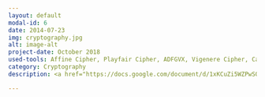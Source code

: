 ```yaml
---
layout: default
modal-id: 6
date: 2014-07-23
img: cryptography.jpg
alt: image-alt
project-date: October 2018
used-tools: Affine Cipher, Playfair Cipher, ADFGVX, Vigenere Cipher, Caesar Cipher, Statistical CryptoAnalysis, Enigma, 2 Viola, CrypTool 1.4.41
category: Cryptography
description: <a href="https://docs.google.com/document/d/1xKCuZi5WZPwSQ8FPWlNxANsLUAXwn7fVm6Oxd3L4nko/edit?usp=sharing">Exploring Classical Crypto</a>, <a href="https://docs.google.com/document/d/1xWEuP_85DyE1uiXXN-o7e6eIDIFSbUTgmUDeQoTAfsA/edit?usp=sharing">Understanding the Enigma and the 2 Viola machines</a>, <a href="https://docs.google.com/document/d/1pP16aTSvAojTqC3EgtnBYEtQWrQ7CRSOW7Da-USnd_w/edit?usp=sharing">Symmetrical Encryption (DES, AES, RC4, CBC-mode)</a>, <a href="https://docs.google.com/document/d/1sllfqUIwVLWGu74M2ZrJSIkubrFApARoXfhjh6VTryU/edit?usp=sharing">Asymmetrical Encryption (RSA)</a>

---
```


